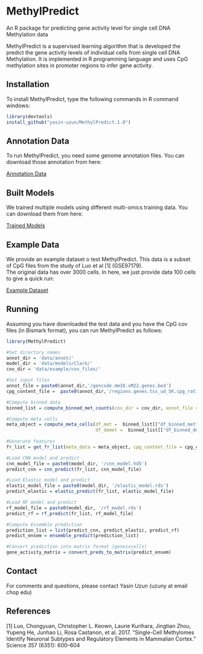 # MethylPredict
An R package for predicting gene activity level for single cell DNA Methylation data

MethylPredict is a supervised learning algorithm that is developed the predict the gene activity levels of individual cells from single cell DNA Methylation. It is implemented in R programming language and uses CpG methylation sites in promoter regions to infer gene activity. 

## Installation

To install MethylPredict, type the following commands in R command windows:
```R
library(devtools)
install_github("yasin-uzun/MethylPredict.1.0")
```
## Annotation Data

To run MethylPredict, you need some genome annotation files. You can download those annotation from here: 

[Annotation Data](https://drive.google.com/drive/folders/1E2UH8K02n-RSY67JCDN__ghArtwZ3e0x?usp=sharing)

## Built Models
We trained multiple models using different multi-omics training data. You can download them from here:

[Trained Models](https://drive.google.com/drive/folders/1lLHOsT-gaPwwdYWjexDhfXSH9QjKQDAa?usp=sharing)

## Example Data

We provide an example dataset o test MethylPredict. This data is a subset of CpG files from the study of Luo et al \[1\] (GSE97179).   
The original data has over 3000 cells. In here, we just provide data 100 cells to give a quick run:

[Example Dataset](https://drive.google.com/drive/folders/1GMJpbrXHJ91iPmyclGIPVhxoLcfqyjum?usp=sharing)

## Running
Assuming you have downloaded the test data and you have the CpG cov files (in Bismark format), you can run MethylPredict as follows:

```R
library(MethylPredict)

#Set directory names
annot_dir = 'data/annot/'
model_dir = 'data/models/Clark/'
cov_dir = 'data/example/cov_files/'

#Set input files
annot_file = paste0(annot_dir,'/gencode.mm10.vM22.genes.bed')
cpg_content_file =  paste0(annot_dir,'/regions.genes.tss_ud_5K.cpg_ratio.bin_size_500.mm10.rds')

#Compute binned data
binned_list = compute_binned_met_counts(cov_dir = cov_dir, annot_file = annot_file )

#Compute meta cells
meta_object = compute_meta_cells(df_met =  binned_list[["df_binned_met"]],
                                 df_demet =  binned_list[["df_binned_demet"]])
                                 
#Generate features                               
fr_list = get_fr_list(meta_data = meta_object, cpg_content_file = cpg_content_file)

#Load CNN model and predict
cnn_model_file = paste0(model_dir, '/cnn_model.hd5')
predict_cnn = cnn_predict(fr_list, cnn_model_file)

#Load Elastic model and predict
elastic_model_file = paste0(model_dir, '/elastic_model.rds')
predict_elastic = elastic_predict(fr_list, elastic_model_file)

#Load RF model and predict
rf_model_file = paste0(model_dir, '/rf_model.rds')
predict_rf = rf_predict(fr_list, rf_model_file)

#Compute Ensemble prediction
prediction_list = list(predict_cnn, predict_elastic, predict_rf)
predict_ensem = ensemble_predict(prediction_list)

#Convert prediction into matrix format (genesxcells)
gene_activity_matrix = convert_preds_to_matrix(predict_ensem)


```
## Contact
For comments and questions, please contact Yasin Uzun (uzuny at email chop edu)

## References
\[1\] Luo, Chongyuan, Christopher L. Keown, Laurie Kurihara, Jingtian Zhou, Yupeng He, Junhao Li, Rosa Castanon, et al. 2017. “Single-Cell Methylomes Identify Neuronal Subtypes and Regulatory Elements in Mammalian Cortex.” Science 357 (6351): 600–604

